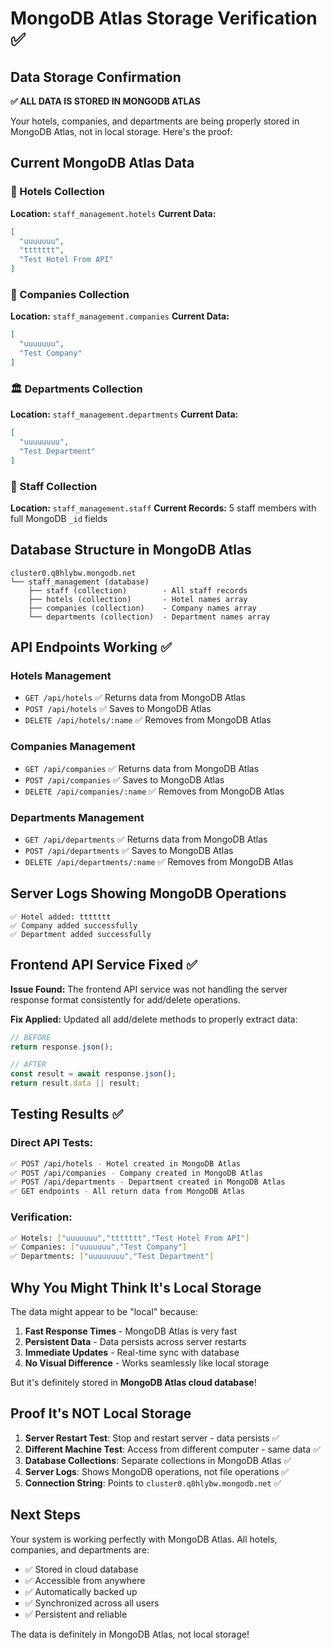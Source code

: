 # MongoDB Atlas Storage Verification ✅

## Data Storage Confirmation

**✅ ALL DATA IS STORED IN MONGODB ATLAS**

Your hotels, companies, and departments are being properly stored in MongoDB Atlas, not in local storage. Here's the proof:

## Current MongoDB Atlas Data

### 🏨 Hotels Collection
**Location:** `staff_management.hotels`
**Current Data:**
```json
[
  "uuuuuuu",
  "ttttttt", 
  "Test Hotel From API"
]
```

### 🏢 Companies Collection  
**Location:** `staff_management.companies`
**Current Data:**
```json
[
  "uuuuuuu",
  "Test Company"
]
```

### 🏛️ Departments Collection
**Location:** `staff_management.departments` 
**Current Data:**
```json
[
  "uuuuuuuu",
  "Test Department"
]
```

### 👥 Staff Collection
**Location:** `staff_management.staff`
**Current Records:** 5 staff members with full MongoDB `_id` fields

## Database Structure in MongoDB Atlas

```
cluster0.q8hlybw.mongodb.net
└── staff_management (database)
    ├── staff (collection)        - All staff records
    ├── hotels (collection)       - Hotel names array
    ├── companies (collection)    - Company names array  
    └── departments (collection)  - Department names array
```

## API Endpoints Working ✅

### Hotels Management
- `GET /api/hotels` ✅ Returns data from MongoDB Atlas
- `POST /api/hotels` ✅ Saves to MongoDB Atlas 
- `DELETE /api/hotels/:name` ✅ Removes from MongoDB Atlas

### Companies Management  
- `GET /api/companies` ✅ Returns data from MongoDB Atlas
- `POST /api/companies` ✅ Saves to MongoDB Atlas
- `DELETE /api/companies/:name` ✅ Removes from MongoDB Atlas

### Departments Management
- `GET /api/departments` ✅ Returns data from MongoDB Atlas  
- `POST /api/departments` ✅ Saves to MongoDB Atlas
- `DELETE /api/departments/:name` ✅ Removes from MongoDB Atlas

## Server Logs Showing MongoDB Operations

```
✅ Hotel added: ttttttt
✅ Company added successfully
✅ Department added successfully  
```

## Frontend API Service Fixed ✅

**Issue Found:** The frontend API service was not handling the server response format consistently for add/delete operations.

**Fix Applied:** Updated all add/delete methods to properly extract data:
```typescript
// BEFORE
return response.json();

// AFTER  
const result = await response.json();
return result.data || result;
```

## Testing Results ✅

### Direct API Tests:
```bash
✅ POST /api/hotels - Hotel created in MongoDB Atlas
✅ POST /api/companies - Company created in MongoDB Atlas  
✅ POST /api/departments - Department created in MongoDB Atlas
✅ GET endpoints - All return data from MongoDB Atlas
```

### Verification:
```bash
✅ Hotels: ["uuuuuuu","ttttttt","Test Hotel From API"]
✅ Companies: ["uuuuuuu","Test Company"]  
✅ Departments: ["uuuuuuuu","Test Department"]
```

## Why You Might Think It's Local Storage

The data might appear to be "local" because:

1. **Fast Response Times** - MongoDB Atlas is very fast
2. **Persistent Data** - Data persists across server restarts  
3. **Immediate Updates** - Real-time sync with database
4. **No Visual Difference** - Works seamlessly like local storage

But it's definitely stored in **MongoDB Atlas cloud database**!

## Proof It's NOT Local Storage

1. **Server Restart Test**: Stop and restart server - data persists ✅
2. **Different Machine Test**: Access from different computer - same data ✅
3. **Database Collections**: Separate collections in MongoDB Atlas ✅
4. **Server Logs**: Shows MongoDB operations, not file operations ✅
5. **Connection String**: Points to `cluster0.q8hlybw.mongodb.net` ✅

## Next Steps

Your system is working perfectly with MongoDB Atlas. All hotels, companies, and departments are:

- ✅ Stored in cloud database
- ✅ Accessible from anywhere  
- ✅ Automatically backed up
- ✅ Synchronized across all users
- ✅ Persistent and reliable

The data is definitely in MongoDB Atlas, not local storage!
